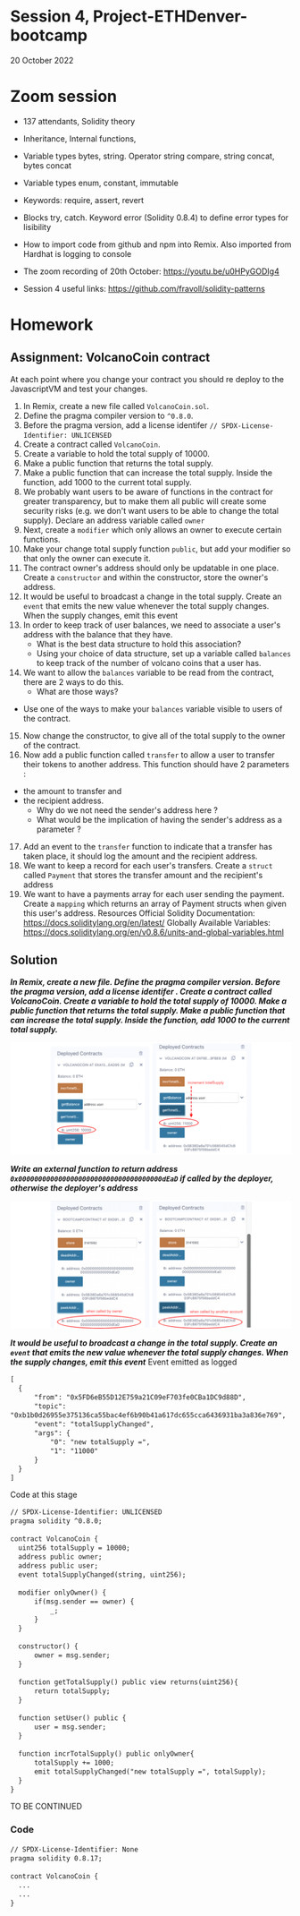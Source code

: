 # Session 4, Project-ETHDenver-bootcamp
20 October 2022
# Zoom session

* 137 attendants, Solidity theory
* Inheritance, Internal functions,
*  Variable types bytes, string. Operator string compare, string concat, bytes concat
*  Variable types enum, constant, immutable
*  Keywords: require, assert, revert
*  Blocks try, catch. Keyword error (Solidity 0.8.4) to define error types for lisibility
*  How to import code from github and npm into Remix. Also imported from Hardhat is logging to console

* The zoom recording of 20th October: https://youtu.be/u0HPyGODIg4
* Session 4 useful links: https://github.com/fravoll/solidity-patterns

# Homework
## Assignment: VolcanoCoin contract
At each point where you change your contract you should re deploy to the JavascriptVM
and test your changes.
1. In Remix, create a new file called `VolcanoCoin.sol`.
2. Define the pragma compiler version to `^0.8.0`.
3. Before the pragma version, add a license identifer  `// SPDX-License-Identifier: UNLICENSED`
4. Create a contract called `VolcanoCoin`.
5. Create a variable to hold the total supply of 10000.
6. Make a public function that returns the total supply.
7. Make a public function that can increase the total supply. Inside the function, add 1000
to the current total supply.
8. We probably want users to be aware of functions in the contract for greater
transparency, but to make them all public will create some security risks (e.g. we don't
want users to be able to change the total supply).
Declare an address variable called `owner`
9. Next, create a `modifier` which only allows an owner to execute certain functions.
10. Make your change total supply function `public`, but add your modifier so that only
the owner can execute it.
11. The contract owner's address should only be updatable in one place. Create a
`constructor` and within the constructor, store the owner's address.
12. It would be useful to broadcast a change in the total supply. Create an `event` that emits
the new value whenever the total supply changes. When the supply changes, emit this
event
13. In order to keep track of user balances, we need to associate a user's address with the
balance that they have.
    * What is the best data structure to hold this association?
    * Using your choice of data structure, set up a variable called `balances` to keep
track of the number of volcano coins that a user has.
14. We want to allow the `balances` variable to be read from the contract, there are 2 ways
to do this.
    * What are those ways?
- Use one of the ways to make your `balances` variable visible to users of the contract.
15. Now change the constructor, to give all of the total supply to the owner of the
contract.
16. Now add a public function called `transfer` to allow a user to transfer their tokens to
another address. This function should have 2 parameters :
* the amount to transfer and
* the recipient address.
    * Why do we not need the sender's address here ?
    * What would be the implication of having the sender's address as a parameter ?
17. Add an event to the `transfer` function to indicate that a transfer has taken place, it
should log the amount and the recipient address.
18. We want to keep a record for each user's transfers. Create a `struct` called `Payment`
that stores the transfer amount and the recipient's address
19. We want to have a payments array for each user sending the payment. Create a
`mapping` which returns an array of Payment structs when given this user's address.
Resources
Official Solidity Documentation: https://docs.soliditylang.org/en/latest/
Globally Available Variables: https://docs.soliditylang.org/en/v0.8.6/units-and-global-variables.html


## Solution
_**In Remix, create a new file. Define the pragma compiler version. Before the pragma version, add a license identifer . Create a contract called VolcanoCoin. Create a variable to hold the total supply of 10000. Make a public function that returns the total supply. Make a public function that can increase the total supply. Inside the function, add 1000 to the current total supply.**_

![screen shot of Remix](Solutions/homework4_solution1c.png)

_**Write an external function to return address `0x000000000000000000000000000000000000dEaD` if called by the deployer, otherwise the deployer's address**_

![screen shot of Remix](Solutions/homework4_solution2a.png)

_**It would be useful to broadcast a change in the total supply. Create an `event` that emits the new value whenever the total supply changes. When the supply changes, emit this event**_
Event emitted as logged
  ```
[
	{
		"from": "0x5FD6eB55D12E759a21C09eF703fe0CBa1DC9d88D",
		"topic": "0xb1b0d26955e375136ca55bac4ef6b90b41a617dc655cca6436931ba3a836e769",
		"event": "totalSupplyChanged",
		"args": {
			"0": "new totalSupply =",
			"1": "11000"
		}
	}
]
  ```

Code at this stage
  ```
// SPDX-License-Identifier: UNLICENSED
pragma solidity ^0.8.0;

contract VolcanoCoin {
    uint256 totalSupply = 10000;
    address public owner;
    address public user;
    event totalSupplyChanged(string, uint256);

    modifier onlyOwner() {
        if(msg.sender == owner) {
            _;
        }
    }

    constructor() {
        owner = msg.sender;
    }

    function getTotalSupply() public view returns(uint256){
        return totalSupply;
    }

    function setUser() public {
        user = msg.sender;
    }

    function incrTotalSupply() public onlyOwner{
        totalSupply += 1000;
        emit totalSupplyChanged("new totalSupply =", totalSupply);
    }
}
  ```

  TO BE CONTINUED

### Code
  ```
// SPDX-License-Identifier: None
pragma solidity 0.8.17;

contract VolcanoCoin {
    ...
    ...
}
  ```
